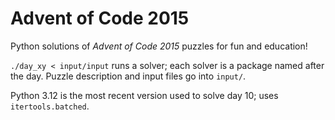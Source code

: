 # Advent of Code 2015

Python solutions of _Advent of Code 2015_ puzzles for fun and education!

`./day_xy < input/input` runs a solver; each solver is a package named after the day.  Puzzle description and input files go into `input/`.

Python 3.12 is the most recent version used to solve day 10; uses `itertools.batched`.
